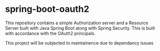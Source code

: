 # spring-boot-oauth2

This repository contains a simple Authorization server and a Resource Server built with Java Spring Boot along with Spring Security. This is built with accordance with the OAuth2 principals.

This project will be subjected to maintainence due to dependancy issues
